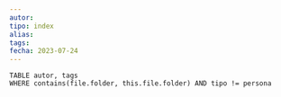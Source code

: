 ```yaml
---
autor: 
tipo: index
alias:
tags: 
fecha: 2023-07-24
---
```

```dataview
TABLE autor, tags
WHERE contains(file.folder, this.file.folder) AND tipo != persona 
```
